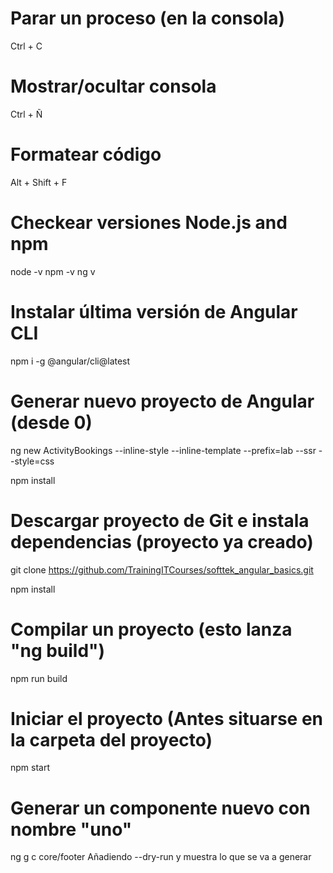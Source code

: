 # Parar un proceso (en la consola)

Ctrl + C

# Mostrar/ocultar consola

Ctrl + Ñ

# Formatear código

Alt + Shift + F

# Checkear versiones Node.js and npm

node -v
npm -v
ng v

# Instalar última versión de Angular CLI

npm i -g @angular/cli@latest

# Generar nuevo proyecto de Angular (desde 0)

ng new ActivityBookings --inline-style --inline-template --prefix=lab --ssr --style=css

npm install

# Descargar proyecto de Git e instala dependencias (proyecto ya creado)

git clone https://github.com/TrainingITCourses/softtek_angular_basics.git

npm install

# Compilar un proyecto (esto lanza "ng build")

npm run build

# Iniciar el proyecto (Antes situarse en la carpeta del proyecto)

npm start

# Generar un componente nuevo con nombre "uno"

ng g c core/footer
Añadiendo --dry-run y muestra lo que se va a generar
